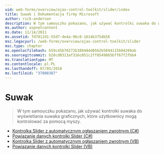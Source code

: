 ```yaml
---
uid: web-forms/overview/ajax-control-toolkit/slider/index
title: Suwak | Dokumentacja firmy Microsoft
author: rick-anderson
description: W tym samouczku pokazano, jak używać kontrolki suwaka do wyświetlania suwaka graficznych, które użytkownicy mogą kontrolować za pomocą myszy.
ms.author: aspnetcontent
ms.date: 11/14/2011
ms.assetid: fd7812d1-55d7-4e4a-96c8-1614b375db56
msc.legacyurl: /web-forms/overview/ajax-control-toolkit/slider
msc.type: chapter
ms.openlocfilehash: b59c45b70272b389484d0562b5694115b04269ab
ms.sourcegitcommit: b28cd0313af316c051c2ff8549865bff67f2fbb4
ms.translationtype: MT
ms.contentlocale: pl-PL
ms.lasthandoff: 07/05/2018
ms.locfileid: "37808387"
---
```

<a name="slider"></a>Suwak
====================
> W tym samouczku pokazano, jak używać kontrolki suwaka do wyświetlania suwaka graficznych, które użytkownicy mogą kontrolować za pomocą myszy.


- [Kontrolka Slider z automatycznym ogłaszaniem zwrotnym (C#)](using-the-slider-control-with-auto-postback-cs.md)
- [Powiązanie danych kontrolki Slider (C#)](databinding-the-slider-control-cs.md)
- [Kontrolka Slider z automatycznym ogłaszaniem zwrotnym (VB)](using-the-slider-control-with-auto-postback-vb.md)
- [Powiązanie danych kontrolki Slider (VB)](databinding-the-slider-control-vb.md)
